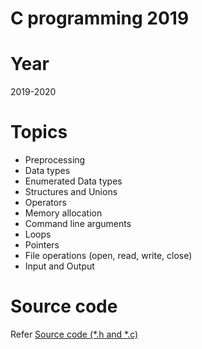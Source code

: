 # C programming 2019

# Year
2019-2020

# Topics
 * Preprocessing
 * Data types
 * Enumerated Data types
 * Structures and Unions
 * Operators
 * Memory allocation
 * Command line arguments
 * Loops
 * Pointers
 * File operations (open, read, write, close)
 * Input and Output

# Source code
Refer [Source code (*.h and *.c)](./)
